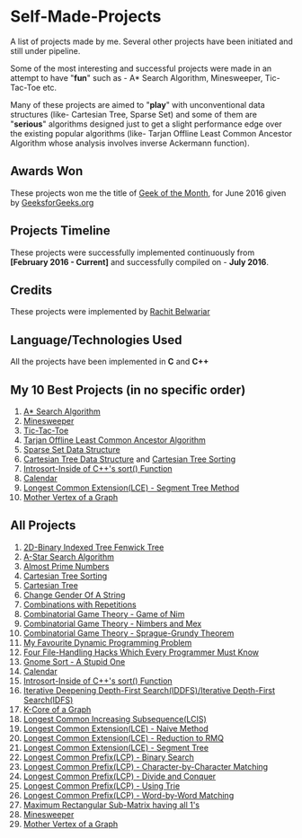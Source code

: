 # Self-Made-Projects
A list of projects made by me. Several other projects have been initiated and still under pipeline. 

Some of the most interesting and successful projects were made in an attempt to have "**fun**" such as - A* Search Algorithm, Minesweeper, Tic-Tac-Toe etc.

Many of these projects are aimed to "**play**" with unconventional data structures (like- Cartesian Tree, Sparse Set) and some of them are "**serious**" algorithms designed just to get a slight performance edge over the existing popular algorithms (like- Tarjan Offline Least Common Ancestor Algorithm whose analysis involves inverse Ackermann function).


## Awards Won

These projects won me the title of [Geek of the Month](http://www.geeksforgeeks.org/geek-of-the-month/), for June 2016 given by [GeeksforGeeks.org](http://www.geeksforgeeks.org/)


## Projects Timeline

These projects were successfully implemented continuously from **[February 2016 - Current]** and successfully compiled on - **July 2016**.


## Credits

These projects were implemented by [Rachit Belwariar](https://in.linkedin.com/in/rachit-belwariar-a23229ab)


## Language/Technologies Used

All the projects have been implemented in **C** and **C++**


## My 10 Best Projects (in no specific order)

1. [A* Search Algorithm](https://github.com/gbelwariar/Self-Made-Projects/tree/master/A-Star-Search-Algorithm)
2. [Minesweeper](https://github.com/gbelwariar/Self-Made-Projects/tree/master/Minesweeper)
3. [Tic-Tac-Toe](https://github.com/gbelwariar/Self-Made-Projects/tree/master/Tic-Tac-Toe)
4. [Tarjan Offline Least Common Ancestor Algorithm](https://github.com/gbelwariar/Self-Made-Projects/tree/master/Tarjan-Offline-Least-Common-Ancestor-Algorithm)
5. [Sparse Set Data Structure](https://github.com/gbelwariar/Self-Made-Projects/tree/master/Sparse-Set)
6. [Cartesian Tree Data Structure](https://github.com/gbelwariar/Self-Made-Projects/tree/master/Cartesian-Tree) and [Cartesian Tree Sorting](https://github.com/gbelwariar/Self-Made-Projects/tree/master/Cartesian-Tree-Sorting)
7. [Introsort-Inside of C++'s sort() Function](https://github.com/gbelwariar/Self-Made-Projects/tree/master/Introsort-C-Plus-Plus-Sorting-Weapon)
8. [Calendar](https://github.com/gbelwariar/Self-Made-Projects/tree/master/Implement-Calendar-Of-Any-Year)
9. [Longest Common Extension(LCE) - Segment Tree Method](https://github.com/gbelwariar/Self-Made-Projects/tree/master/Longest-Common-Extension-Segment-Tree)
10. [Mother Vertex of a Graph](https://github.com/gbelwariar/Self-Made-Projects/tree/master/Mother-Vertex-of-a-graph)


## All Projects

1. [2D-Binary Indexed Tree Fenwick Tree](https://github.com/gbelwariar/Self-Made-Projects/tree/master/2D-Binary-Indexed-Tree-Fenwick-Tree)
2. [A-Star Search Algorithm](https://github.com/gbelwariar/Self-Made-Projects/tree/master/A-Star-Search-Algorithm)
3. [Almost Prime Numbers](https://github.com/gbelwariar/Self-Made-Projects/tree/master/Almost-Prime-Numbers)
4. [Cartesian Tree Sorting](https://github.com/gbelwariar/Self-Made-Projects/tree/master/Cartesian-Tree-Sorting)
5. [Cartesian Tree](https://github.com/gbelwariar/Self-Made-Projects/tree/master/Cartesian-Tree)
6. [Change Gender Of A String](https://github.com/gbelwariar/Self-Made-Projects/tree/master/Change-Gender-Of-A-String)
7. [Combinations with Repetitions](https://github.com/gbelwariar/Self-Made-Projects/tree/master/Combinations-with-Repetitions)
8. [Combinatorial Game Theory - Game of Nim](https://github.com/gbelwariar/Self-Made-Projects/tree/master/Combinatorial-Game-Theory-Game-of-Nim)
9. [Combinatorial Game Theory - Nimbers and Mex](https://github.com/gbelwariar/Self-Made-Projects/tree/master/Combinatorial-Game-Theory-Nimbers-and-Mex)
10. [Combinatorial Game Theory - Sprague-Grundy Theorem](https://github.com/gbelwariar/Self-Made-Projects/tree/master/Combinatorial-Game-Theory-Sprague-Grundy-Theorem)
11. [My Favourite Dynamic Programming Problem](https://github.com/gbelwariar/Self-Made-Projects/tree/master/Favourite-Dynamic-Programming-Problem)
12. [Four File-Handling Hacks Which Every Programmer Must Know](https://github.com/gbelwariar/Self-Made-Projects/tree/master/Four-File-Handling-Hacks-Which-Every-Programmer-Must-Know)
13. [Gnome Sort - A Stupid One](https://github.com/gbelwariar/Self-Made-Projects/tree/master/Gnome-Sort-A-Stupid-One)
14. [Calendar](https://github.com/gbelwariar/Self-Made-Projects/tree/master/Implement-Calendar-Of-Any-Year)
15. [Introsort-Inside of C++'s sort() Function](https://github.com/gbelwariar/Self-Made-Projects/tree/master/Introsort-C-Plus-Plus-Sorting-Weapon)
16. [Iterative Deepening Depth-First Search(IDDFS)/Iterative Depth-First Search(IDFS)](https://github.com/gbelwariar/Self-Made-Projects/tree/master/Iterative-Deepening-Depth-First-Search)
17. [K-Core of a Graph](https://github.com/gbelwariar/Self-Made-Projects/tree/master/K-Core-of-a-graph)
18. [Longest Common Increasing Subsequence(LCIS)](https://github.com/gbelwariar/Self-Made-Projects/tree/master/LCIS-Longest-Common-Increasing-Subsequence)
19. [Longest Common Extension(LCE) - Naive Method](https://github.com/gbelwariar/Self-Made-Projects/tree/master/Longest-Common-Extension-Naive-Method)
20. [Longest Common Extension(LCE) - Reduction to RMQ](https://github.com/gbelwariar/Self-Made-Projects/tree/master/Longest-Common-Extension-Reduction-to-RMQ)
21. [Longest Common Extension(LCE) - Segment Tree](https://github.com/gbelwariar/Self-Made-Projects/tree/master/Longest-Common-Extension-Segment-Tree)
22. [Longest Common Prefix(LCP) - Binary Search](https://github.com/gbelwariar/Self-Made-Projects/tree/master/Longest-Common-Prefix-Binary-Search)
23. [Longest Common Prefix(LCP) - Character-by-Character Matching](https://github.com/gbelwariar/Self-Made-Projects/tree/master/Longest-Common-Prefix-Character-by-Character-Matching)
24. [Longest Common Prefix(LCP) - Divide and Conquer](https://github.com/gbelwariar/Self-Made-Projects/tree/master/Longest-Common-Prefix-Divide-and-Conquer)
25. [Longest Common Prefix(LCP) - Using Trie](https://github.com/gbelwariar/Self-Made-Projects/tree/master/Longest-Common-Prefix-Using-Trie)
26. [Longest Common Prefix(LCP) - Word-by-Word Matching](https://github.com/gbelwariar/Self-Made-Projects/tree/master/Longest-Common-Prefix-Word-by-Word-Matching)
27. [Maximum Rectangular Sub-Matrix having all 1's](https://github.com/gbelwariar/Self-Made-Projects/tree/master/Maximum-Rectangular-Sub-Matrix-With-All-1-s)
28. [Minesweeper](https://github.com/gbelwariar/Self-Made-Projects/tree/master/Minesweeper)
29. [Mother Vertex of a Graph](https://github.com/gbelwariar/Self-Made-Projects/tree/master/Mother-Vertex-of-a-graph)

